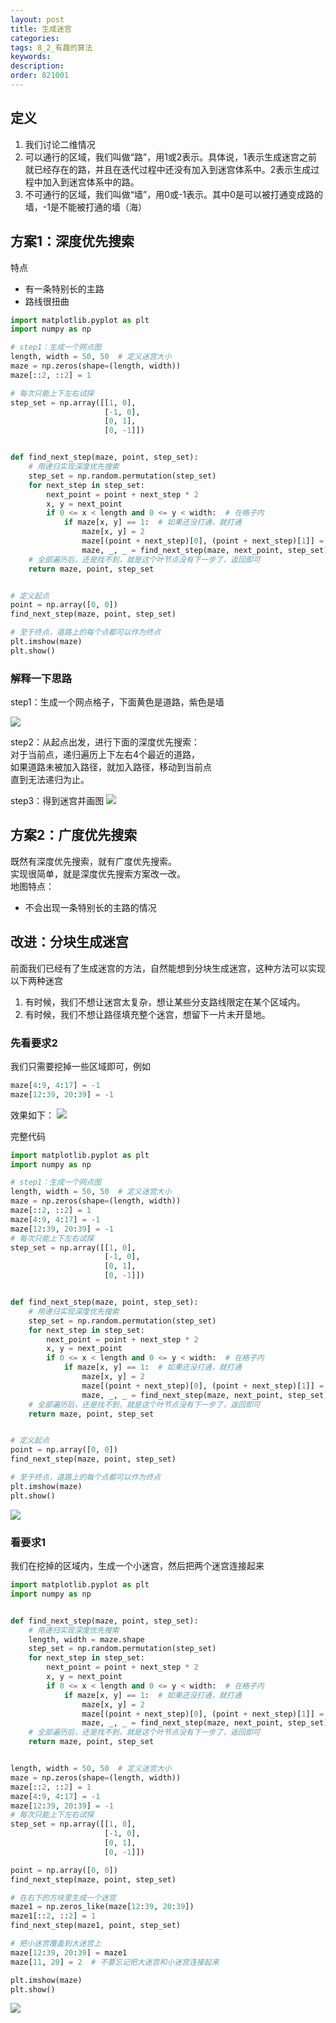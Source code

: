 ```yaml
---
layout: post
title: 生成迷宫
categories:
tags: 8_2_有趣的算法
keywords:
description:
order: 821001
---
```


## 定义
1. 我们讨论二维情况
2. 可以通行的区域，我们叫做“路”，用1或2表示。具体说，1表示生成迷宫之前就已经存在的路，并且在迭代过程中还没有加入到迷宫体系中。2表示生成过程中加入到迷宫体系中的路。
3. 不可通行的区域，我们叫做“墙”，用0或-1表示。其中0是可以被打通变成路的墙，-1是不能被打通的墙（海）


## 方案1：深度优先搜索
特点
- 有一条特别长的主路
- 路线很扭曲

```py
import matplotlib.pyplot as plt
import numpy as np

# step1：生成一个网点图
length, width = 50, 50  # 定义迷宫大小
maze = np.zeros(shape=(length, width))
maze[::2, ::2] = 1

# 每次只能上下左右试探
step_set = np.array([[1, 0],
                     [-1, 0],
                     [0, 1],
                     [0, -1]])


def find_next_step(maze, point, step_set):
    # 用递归实现深度优先搜索
    step_set = np.random.permutation(step_set)
    for next_step in step_set:
        next_point = point + next_step * 2
        x, y = next_point
        if 0 <= x < length and 0 <= y < width:  # 在格子内
            if maze[x, y] == 1:  # 如果还没打通，就打通
                maze[x, y] = 2
                maze[(point + next_step)[0], (point + next_step)[1]] = 2
                maze, _, _ = find_next_step(maze, next_point, step_set)  # 深度优先搜索
    # 全部遍历后，还是找不到，就是这个叶节点没有下一步了，返回即可
    return maze, point, step_set


# 定义起点
point = np.array([0, 0])
find_next_step(maze, point, step_set)

# 至于终点，道路上的每个点都可以作为终点
plt.imshow(maze)
plt.show()
```

### 解释一下思路
step1：生成一个网点格子，下面黄色是道路，紫色是墙

![](http://www.guofei.site/pictures_for_blog/algorithm/maze/maze1_1.png)

step2：从起点出发，进行下面的深度优先搜索：  
对于当前点，递归遍历上下左右4个最近的道路，  
如果道路未被加入路径，就加入路径，移动到当前点  
直到无法递归为止。  

step3：得到迷宫并画图
![](http://www.guofei.site/pictures_for_blog/algorithm/maze/maze1_2.png)

## 方案2：广度优先搜索
既然有深度优先搜索，就有广度优先搜索。  
实现很简单，就是深度优先搜索方案改一改。  
地图特点：
- 不会出现一条特别长的主路的情况

## 改进：分块生成迷宫
前面我们已经有了生成迷宫的方法，自然能想到分块生成迷宫，这种方法可以实现以下两种迷宫
1. 有时候，我们不想让迷宫太复杂，想让某些分支路线限定在某个区域内。
2. 有时候，我们不想让路径填充整个迷宫，想留下一片未开垦地。

### 先看要求2
我们只需要挖掉一些区域即可，例如
```py
maze[4:9, 4:17] = -1
maze[12:39, 20:39] = -1
```
效果如下：
![](http://www.guofei.site/pictures_for_blog/algorithm/maze/maze3_1.png)


完整代码
```py
import matplotlib.pyplot as plt
import numpy as np

# step1：生成一个网点图
length, width = 50, 50  # 定义迷宫大小
maze = np.zeros(shape=(length, width))
maze[::2, ::2] = 1
maze[4:9, 4:17] = -1
maze[12:39, 20:39] = -1
# 每次只能上下左右试探
step_set = np.array([[1, 0],
                     [-1, 0],
                     [0, 1],
                     [0, -1]])


def find_next_step(maze, point, step_set):
    # 用递归实现深度优先搜索
    step_set = np.random.permutation(step_set)
    for next_step in step_set:
        next_point = point + next_step * 2
        x, y = next_point
        if 0 <= x < length and 0 <= y < width:  # 在格子内
            if maze[x, y] == 1:  # 如果还没打通，就打通
                maze[x, y] = 2
                maze[(point + next_step)[0], (point + next_step)[1]] = 2
                maze, _, _ = find_next_step(maze, next_point, step_set)  # 深度优先搜索
    # 全部遍历后，还是找不到，就是这个叶节点没有下一步了，返回即可
    return maze, point, step_set


# 定义起点
point = np.array([0, 0])
find_next_step(maze, point, step_set)

# 至于终点，道路上的每个点都可以作为终点
plt.imshow(maze)
plt.show()
```

![](http://www.guofei.site/pictures_for_blog/algorithm/maze/maze3_1.png)



### 看要求1
我们在挖掉的区域内，生成一个小迷宫，然后把两个迷宫连接起来

```py
import matplotlib.pyplot as plt
import numpy as np


def find_next_step(maze, point, step_set):
    # 用递归实现深度优先搜索
    length, width = maze.shape
    step_set = np.random.permutation(step_set)
    for next_step in step_set:
        next_point = point + next_step * 2
        x, y = next_point
        if 0 <= x < length and 0 <= y < width:  # 在格子内
            if maze[x, y] == 1:  # 如果还没打通，就打通
                maze[x, y] = 2
                maze[(point + next_step)[0], (point + next_step)[1]] = 2
                maze, _, _ = find_next_step(maze, next_point, step_set)  # 深度优先搜索
    # 全部遍历后，还是找不到，就是这个叶节点没有下一步了，返回即可
    return maze, point, step_set


length, width = 50, 50  # 定义迷宫大小
maze = np.zeros(shape=(length, width))
maze[::2, ::2] = 1
maze[4:9, 4:17] = -1
maze[12:39, 20:39] = -1
# 每次只能上下左右试探
step_set = np.array([[1, 0],
                     [-1, 0],
                     [0, 1],
                     [0, -1]])

point = np.array([0, 0])
find_next_step(maze, point, step_set)

# 在右下的方块里生成一个迷宫
maze1 = np.zeros_like(maze[12:39, 20:39])
maze1[::2, ::2] = 1
find_next_step(maze1, point, step_set)

# 把小迷宫覆盖到大迷宫上
maze[12:39, 20:39] = maze1
maze[11, 20] = 2  # 不要忘记把大迷宫和小迷宫连接起来

plt.imshow(maze)
plt.show()
```

![](http://www.guofei.site/pictures_for_blog/algorithm/maze/maze3_2.png)
